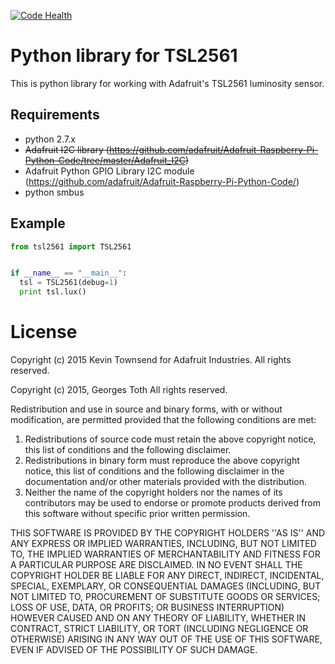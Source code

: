 [![Code Health](https://landscape.io/github/sim0nx/tsl2561/master/landscape.svg?style=flat)](https://landscape.io/github/sim0nx/tsl2561/master)


Python library for TSL2561
============
  This is python library for working with Adafruit's TSL2561 luminosity sensor.

Requirements
------------
  - python 2.7.x
  - ~~Adafruit I2C library (https://github.com/adafruit/Adafruit-Raspberry-Pi-Python-Code/tree/master/Adafruit_I2C)~~
  - Adafruit Python GPIO Library I2C module (https://github.com/adafruit/Adafruit-Raspberry-Pi-Python-Code/)
  - python smbus

Example
------------
  ```python
  from tsl2561 import TSL2561


  if __name__ == "__main__":
    tsl = TSL2561(debug=1)
    print tsl.lux()
  ```

License
============
Copyright (c) 2015 Kevin Townsend for Adafruit Industries.
All rights reserved.

Copyright (c) 2015, Georges Toth
All rights reserved.


Redistribution and use in source and binary forms, with or without
modification, are permitted provided that the following conditions are met:
1. Redistributions of source code must retain the above copyright
notice, this list of conditions and the following disclaimer.
2. Redistributions in binary form must reproduce the above copyright
notice, this list of conditions and the following disclaimer in the
documentation and/or other materials provided with the distribution.
3. Neither the name of the copyright holders nor the
names of its contributors may be used to endorse or promote products
derived from this software without specific prior written permission.

THIS SOFTWARE IS PROVIDED BY THE COPYRIGHT HOLDERS ''AS IS'' AND ANY
EXPRESS OR IMPLIED WARRANTIES, INCLUDING, BUT NOT LIMITED TO, THE IMPLIED
WARRANTIES OF MERCHANTABILITY AND FITNESS FOR A PARTICULAR PURPOSE ARE
DISCLAIMED. IN NO EVENT SHALL THE COPYRIGHT HOLDER BE LIABLE FOR ANY
DIRECT, INDIRECT, INCIDENTAL, SPECIAL, EXEMPLARY, OR CONSEQUENTIAL DAMAGES
(INCLUDING, BUT NOT LIMITED TO, PROCUREMENT OF SUBSTITUTE GOODS OR SERVICES;
LOSS OF USE, DATA, OR PROFITS; OR BUSINESS INTERRUPTION) HOWEVER CAUSED AND
ON ANY THEORY OF LIABILITY, WHETHER IN CONTRACT, STRICT LIABILITY, OR TORT
(INCLUDING NEGLIGENCE OR OTHERWISE) ARISING IN ANY WAY OUT OF THE USE OF THIS
SOFTWARE, EVEN IF ADVISED OF THE POSSIBILITY OF SUCH DAMAGE.
